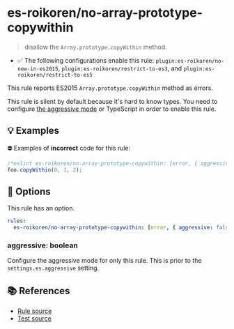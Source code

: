 # es-roikoren/no-array-prototype-copywithin
> disallow the `Array.prototype.copyWithin` method.

- ✅ The following configurations enable this rule: `plugin:es-roikoren/no-new-in-es2015`, `plugin:es-roikoren/restrict-to-es3`, and `plugin:es-roikoren/restrict-to-es5`

This rule reports ES2015 `Array.prototype.copyWithin` method as errors.

This rule is silent by default because it's hard to know types. You need to configure [the aggressive mode](../#the-aggressive-mode) or TypeScript in order to enable this rule.

## 💡 Examples

⛔ Examples of **incorrect** code for this rule:

```js
/*eslint es-roikoren/no-array-prototype-copywithin: [error, { aggressive: true }] */
foo.copyWithin(0, 1, 2);
```

## 🔧 Options

This rule has an option.

```yml
rules:
  es-roikoren/no-array-prototype-copywithin: [error, { aggressive: false }]
```

### aggressive: boolean

Configure the aggressive mode for only this rule.
This is prior to the `settings.es.aggressive` setting.

## 📚 References

- [Rule source](https://github.com/roikoren755/eslint-plugin-es/blob/v2.0.4/src/rules/no-array-prototype-copywithin.ts)
- [Test source](https://github.com/roikoren755/eslint-plugin-es/blob/v2.0.4/tests/src/rules/no-array-prototype-copywithin.ts)
